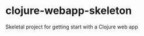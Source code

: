 clojure-webapp-skeleton
=======================

Skeletal project for getting start with a Clojure web app
